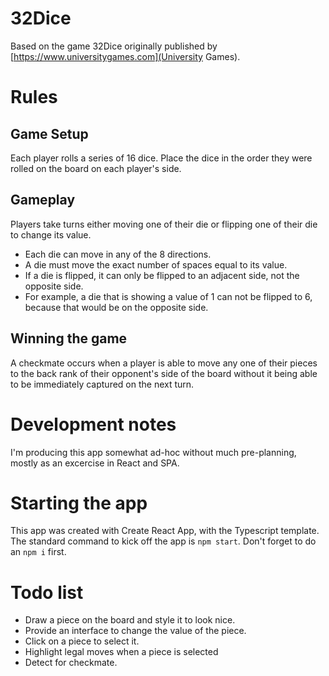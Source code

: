 
# 32Dice

Based on the game 32Dice originally published by [https://www.universitygames.com](University Games).

# Rules

## Game Setup

Each player rolls a series of 16 dice. Place the dice in the order they were rolled on the board on each player's side.

## Gameplay

Players take turns either moving one of their die or flipping one of their die to change its value.

* Each die can move in any of the 8 directions.
* A die must move the exact number of spaces equal to its value.
* If a die is flipped, it can only be flipped to an adjacent side, not the opposite side.
* For example, a die that is showing a value of 1 can not be flipped to 6, because that would be on the opposite side.

## Winning the game

A checkmate occurs when a player is able to move any one of their pieces to the back rank of their opponent's side of the board without it being able to be immediately captured on the next turn.

# Development notes

I'm producing this app somewhat ad-hoc without much pre-planning, mostly as an excercise in React and SPA.

# Starting the app

This app was created with Create React App, with the Typescript template. The standard command to kick off the app is `npm start`. Don't forget to do an `npm i` first.

# Todo list

* Draw a piece on the board and style it to look nice.
* Provide an interface to change the value of the piece.
* Click on a piece to select it.
* Highlight legal moves when a piece is selected
* Detect for checkmate.